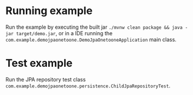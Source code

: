 # Running example

Run the example by executing the built jar `./mvnw clean package && java -jar target/demo.jar`, or in a IDE running the `com.example.demojpaonetoone.DemoJpaOnetooneApplication` main class.

# Test example

Run the JPA repository test class `com.example.demojpaonetoone.persistence.ChildJpaRepositoryTest`.
